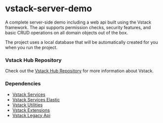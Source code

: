 # vstack-server-demo

A complete server-side demo including a web api built using the Vstack framework. The api supports permission checks, security features, and basic CRUD operations on all domain objects out of the box.

The project uses a local database that will be automatically created for you when you run the project.

### Vstack Hub Repository

Check out the [Vstack Hub Repository](https://github.com/vintage-software/vstack) for more information about Vstack.

### Dependencies

- [Vstack Services](https://github.com/vintage-software/vstack-services)
- [Vstack Services Elastic](https://github.com/vintage-software/vstack-services-elastic)
- [Vstack Utilities](https://github.com/vintage-software/vstack-utilities)
- [Vstack Extensions](https://github.com/vintage-software/vstack-extensions)
- [Vstack Legacy Api](https://github.com/vintage-software/vstack-legacy-api)

